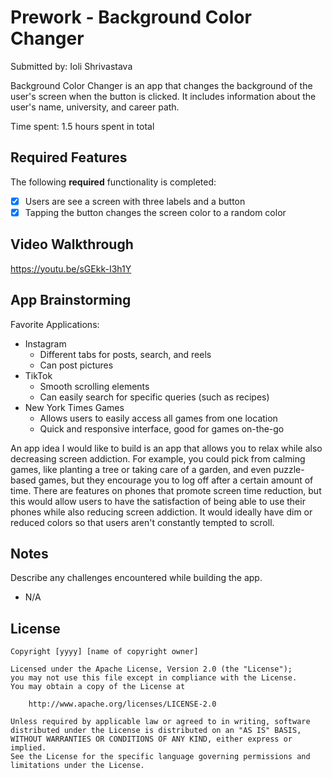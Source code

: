 # Prework - Background Color Changer

Submitted by: Ioli Shrivastava

Background Color Changer is an app that changes the background of the user's screen when the button is clicked. It includes information about the user's name, university, and career path.

Time spent: 1.5 hours spent in total

## Required Features

The following **required** functionality is completed:

- [x] Users are see a screen with three labels and a button
- [x] Tapping the button changes the screen color to a random color
 
## Video Walkthrough

https://youtu.be/sGEkk-I3h1Y

## App Brainstorming

Favorite Applications:
- Instagram
  - Different tabs for posts, search, and reels
  - Can post pictures
- TikTok
  - Smooth scrolling elements
  - Can easily search for specific queries (such as recipes)
- New York Times Games
  - Allows users to easily access all games from one location
  - Quick and responsive interface, good for games on-the-go

An app idea I would like to build is an app that allows you to relax while also decreasing screen addiction. For example, you could pick from calming games, like planting a tree or taking care of a garden, and even puzzle-based games, but they encourage you to log off after a certain amount of time. There are features on phones that promote screen time reduction, but this would allow users to have the satisfaction of being able to use their phones while also reducing screen addiction. It would ideally have dim or reduced colors so that users aren't constantly tempted to scroll.

## Notes

Describe any challenges encountered while building the app.
- N/A

## License

    Copyright [yyyy] [name of copyright owner]

    Licensed under the Apache License, Version 2.0 (the "License");
    you may not use this file except in compliance with the License.
    You may obtain a copy of the License at

        http://www.apache.org/licenses/LICENSE-2.0

    Unless required by applicable law or agreed to in writing, software
    distributed under the License is distributed on an "AS IS" BASIS,
    WITHOUT WARRANTIES OR CONDITIONS OF ANY KIND, either express or implied.
    See the License for the specific language governing permissions and
    limitations under the License.
